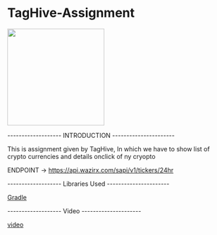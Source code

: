 # TagHive-Assignment


<img src="https://media-exp1.licdn.com/dms/image/C4D0BAQEPEWpOakohSA/company-logo_200_200/0/1519899403653?e=1667433600&v=beta&t=EvjdxQCsOZDF3KWAwyw0mgz1KRrvFyIlAdxV8QsQ-8M" width="220">

------------------- INTRODUCTION ----------------------

This is assignment given by TagHive, In which we have to show list of crypto currencies and details onclick of ny cryopto

ENDPOINT -> https://api.wazirx.com/sapi/v1/tickers/24hr

------------------- Libraries Used ----------------------

[Gradle](https://github.com/pravin5551/TagHive-Assignment/blob/main/app/build.gradle)

-------------------  Video ---------------------

[video](https://user-images.githubusercontent.com/72084029/181740392-588fa14f-898c-4f2c-b6da-55d1f2a861e2.mp4)
